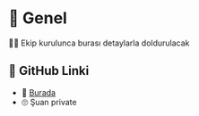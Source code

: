 # 🌱 Genel

👮‍♀️ Ekip kurulunca burası detaylarla doldurulacak

## 🔗 GitHub Linki

* 👀 [Burada ](https://github.com/asmaamirkhan/CocukAsistan-Web)
* 🙄 Şuan private 

